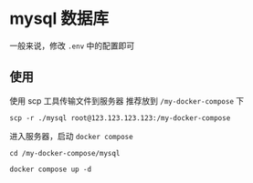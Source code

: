 # mysql 数据库

一般来说，修改 `.env` 中的配置即可

## 使用

使用 scp 工具传输文件到服务器 推荐放到 `/my-docker-compose` 下

```shell
scp -r ./mysql root@123.123.123.123:/my-docker-compose
```

进入服务器，启动 `docker compose`

```shell
cd /my-docker-compose/mysql

docker compose up -d
```
